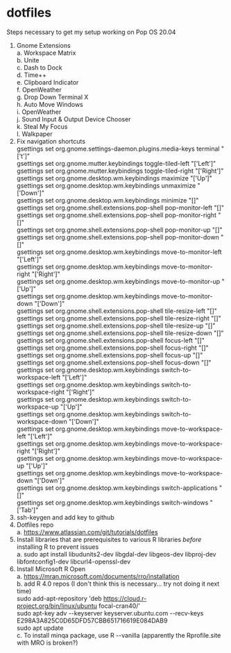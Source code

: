 # dotfiles

Steps necessary to get my setup working on Pop OS 20.04  
  1. Gnome Extensions  
    a. Workspace Matrix  
    b. Unite  
    c. Dash to Dock  
    d. Time++  
    e. Clipboard Indicator  
    f. OpenWeather  
    g. Drop Down Terminal X  
    h. Auto Move Windows  
    i. OpenWeather  
    j. Sound Input & Output Device Chooser  
    k. Steal My Focus  
    l. Walkpaper  
  2. Fix navigation shortcuts  
    gsettings set org.gnome.settings-daemon.plugins.media-keys terminal "['<Shift><Super>t']"  
    gsettings set org.gnome.mutter.keybindings toggle-tiled-left "['<Super>Left']"  
    gsettings set org.gnome.mutter.keybindings toggle-tiled-right "['<Super>Right']"  
    gsettings set org.gnome.desktop.wm.keybindings maximize "['<Super>Up']"  
    gsettings set org.gnome.desktop.wm.keybindings unmaximize "['<Super>Down']"  
    gsettings set org.gnome.desktop.wm.keybindings minimize "[]"  
    gsettings set org.gnome.shell.extensions.pop-shell pop-monitor-left "[]"  
    gsettings set org.gnome.shell.extensions.pop-shell pop-monitor-right "[]"  
    gsettings set org.gnome.shell.extensions.pop-shell pop-monitor-up "[]"  
    gsettings set org.gnome.shell.extensions.pop-shell pop-monitor-down "[]"  
    gsettings set org.gnome.desktop.wm.keybindings move-to-monitor-left "['<Shift><Super>Left']"  
    gsettings set org.gnome.desktop.wm.keybindings move-to-monitor-right "['<Shift><Super>Right']"  
    gsettings set org.gnome.desktop.wm.keybindings move-to-monitor-up "['<Shift><Super>Up']"  
    gsettings set org.gnome.desktop.wm.keybindings move-to-monitor-down "['<Shift><Super>Down']"  
    gsettings set org.gnome.shell.extensions.pop-shell tile-resize-left "[]"  
    gsettings set org.gnome.shell.extensions.pop-shell tile-resize-right "[]"  
    gsettings set org.gnome.shell.extensions.pop-shell tile-resize-up "[]"  
    gsettings set org.gnome.shell.extensions.pop-shell tile-resize-down "[]"  
    gsettings set org.gnome.shell.extensions.pop-shell focus-left "[]"  
    gsettings set org.gnome.shell.extensions.pop-shell focus-right "[]"  
    gsettings set org.gnome.shell.extensions.pop-shell focus-up "[]"  
    gsettings set org.gnome.shell.extensions.pop-shell focus-down "[]"  
    gsettings set org.gnome.desktop.wm.keybindings switch-to-workspace-left "['<Control><Alt>Left']"  
    gsettings set org.gnome.desktop.wm.keybindings switch-to-workspace-right "['<Control><Alt>Right']"  
    gsettings set org.gnome.desktop.wm.keybindings switch-to-workspace-up "['<Control><Alt>Up']"  
    gsettings set org.gnome.desktop.wm.keybindings switch-to-workspace-down "['<Control><Alt>Down']"  
    gsettings set org.gnome.desktop.wm.keybindings move-to-workspace-left "['<Control><Shift><Alt>Left']"  
    gsettings set org.gnome.desktop.wm.keybindings move-to-workspace-right "['<Control><Shift><Alt>Right']"  
    gsettings set org.gnome.desktop.wm.keybindings move-to-workspace-up "['<Control><Shift><Alt>Up']"  
    gsettings set org.gnome.desktop.wm.keybindings move-to-workspace-down "['<Control><Shift><Alt>Down']"  
    gsettings set org.gnome.desktop.wm.keybindings switch-applications "[]"  
    gsettings set org.gnome.desktop.wm.keybindings switch-windows "['<Alt>Tab']"  
  2. ssh-keygen and add key to github  
  3. Dotfiles repo  
    a. https://www.atlassian.com/git/tutorials/dotfiles  
  4. Install libraries that are prerequisites to various R libraries _before_ installing R to prevent issues  
    a. sudo apt install libudunits2-dev libgdal-dev libgeos-dev libproj-dev libfontconfig1-dev libcurl4-openssl-dev  
  5. Install Microsoft R Open  
    a. https://mran.microsoft.com/documents/rro/installation  
    b. add R 4.0 repos (I don't think this is necessary... try not doing it next time)  
      sudo add-apt-repository 'deb https://cloud.r-project.org/bin/linux/ubuntu focal-cran40/'  
      sudo apt-key adv --keyserver keyserver.ubuntu.com --recv-keys E298A3A825C0D65DFD57CBB651716619E084DAB9  
      sudo apt update  
    c. To install minqa package, use R --vanilla (apparently the Rprofile.site with MRO is broken?)  
